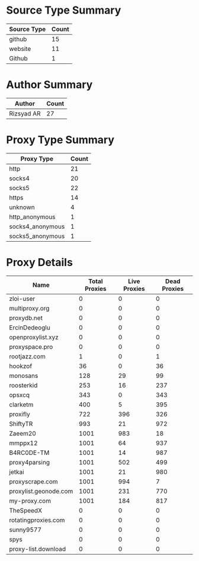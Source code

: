 # Source Type Summary

| Source Type | Count |
|-------------|-------|
| github | 15 |
| website | 11 |
| Github | 1 |


# Author Summary

| Author | Count |
|--------|-------|
| Rizsyad AR | 27 |


# Proxy Type Summary

| Proxy Type | Count |
|------------|-------|
| http | 21 |
| socks4 | 20 |
| socks5 | 22 |
| https | 14 |
| unknown | 4 |
| http_anonymous | 1 |
| socks4_anonymous | 1 |
| socks5_anonymous | 1 |


# Proxy Details

| Name | Total Proxies | Live Proxies | Dead Proxies |
|------|---------------|--------------|---------------|
| zloi-user | 0 | 0 | 0 |
| multiproxy.org | 0 | 0 | 0 |
| proxydb.net | 0 | 0 | 0 |
| ErcinDedeoglu | 0 | 0 | 0 |
| openproxylist.xyz | 0 | 0 | 0 |
| proxyspace.pro | 0 | 0 | 0 |
| rootjazz.com | 1 | 0 | 1 |
| hookzof | 36 | 0 | 36 |
| monosans | 128 | 29 | 99 |
| roosterkid | 253 | 16 | 237 |
| opsxcq | 343 | 0 | 343 |
| clarketm | 400 | 5 | 395 |
| proxifly | 722 | 396 | 326 |
| ShiftyTR | 993 | 21 | 972 |
| Zaeem20 | 1001 | 983 | 18 |
| mmppx12 | 1001 | 64 | 937 |
| B4RC0DE-TM | 1001 | 14 | 987 |
| proxy4parsing | 1001 | 502 | 499 |
| jetkai | 1001 | 21 | 980 |
| proxyscrape.com | 1001 | 994 | 7 |
| proxylist.geonode.com | 1001 | 231 | 770 |
| my-proxy.com | 1001 | 184 | 817 |
| TheSpeedX | 0 | 0 | 0 |
| rotatingproxies.com | 0 | 0 | 0 |
| sunny9577 | 0 | 0 | 0 |
| spys | 0 | 0 | 0 |
| proxy-list.download | 0 | 0 | 0 |

